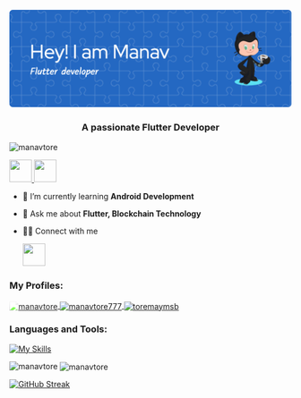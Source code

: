 ![Header](https://github.com/manavtore/manavtore/blob/main/github-header-image.png)

<h3 align="center">A passionate Flutter Developer</h3>

<p align="center">
</p>

<p align="left"> <img src="https://komarev.com/ghpvc/?username=manavtore&label=Profile%20views&color=0e75b6&style=flat" alt="manavtore" /> </p>

<p align="left"> <a href="https://www.linkedin.com/in/manav-tore/">
      <img src="https://skillicons.dev/icons?i=linkedin" height="40" width="40" />
    </a>
    <a href="https://leetcode.com/manavtore/">
      <img src="https://skillicons.dev/icons?i=leetcode" height="40" width="40" />
    </a>
</p>

- 🌱 I’m currently learning **Android Development**
- 💬 Ask me about **Flutter, Blockchain Technology**
- 👨‍💻 Connect with me

    <a href="https://twitter.com/ToreManav">
      <img src="https://skillicons.dev/icons?i=twitter" height="40" width="40" />
    </a>

<h3 align="left">My Profiles:</h3>
<p align="left">
  <a href="https://www.codechef.com/users/manavtore" target="blank">
    <img align="center" src="https://cdn.jsdelivr.net/npm/simple-icons@3.1.0/icons/codechef.svg" alt="manavtore" height="40" width="40" style="filter: brightness(1.5);" />
  </a>
  <a href="https://www.hackerrank.com/manavtore777" target="blank">
    <img align="center" src="https://raw.githubusercontent.com/rahuldkjain/github-profile-readme-generator/master/src/images/icons/Social/hackerrank.svg" alt="manavtore777" height="40" width="40" />
  </a>
  <a href="https://auth.geeksforgeeks.org/user/toremaymsb" target="blank">
    <img align="center" src="https://raw.githubusercontent.com/rahuldkjain/github-profile-readme-generator/master/src/images/icons/Social/geeks-for-geeks.svg" alt="toremaymsb" height="40" width="40" />
  </a>
</p>

<h3 align="left">Languages and Tools:</h3>

[![My Skills](https://skillicons.dev/icons?i=html,css,js,ts,solidity,git,dart,flutter,kotlin,java,mongodb,mysql,c.cpp)](https://skillicons.dev) 

<p><img align="left" src="https://github-readme-stats-sigma-five.vercel.app/api/top-langs?username=manavtore&show_icons=true&locale=en&layout=compact&hide=Objective-C,Makefile&langs_count=6" alt="manavtore" /></p>

<p>&nbsp;<img align="center" src="https://github-readme-stats-sigma-five.vercel.app/api?username=manavtore&show_icons=true&locale=en" alt="manavtore" /></p>

[![GitHub Streak](https://streak-stats.demolab.com/?user=manavtore&theme=default)](https://git.io/streak-stats)


